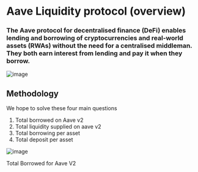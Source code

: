 # Aave Liquidity protocol (overview)

### The Aave protocol for decentralised finance (DeFi) enables lending and borrowing of cryptocurrencies and real-world assets (RWAs) without the need for a centralised middleman. They both earn interest from lending and pay it when they borrow.


![image](https://github.com/Holluz/Aave_analysis/assets/128638873/45d54185-27ec-4f16-9bb2-5e82586fd518)


## Methodology

We hope to solve these four main questions

1. Total borrowed on Aave v2
2. Total liquidity supplied on aave v2 
3. Total borrowing per asset
4. Total deposit per asset


![image](https://github.com/Holluz/Aave_analysis/assets/128638873/a2eaaefe-bc6e-4451-87a5-c9c5ccf58c51)

Total Borrowed for Aave V2
